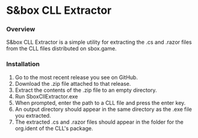 # S&box CLL Extractor

### Overview

S&box CLL Extractor is a simple utility for extracting the .cs and .razor files from the CLL files distributed on sbox.game.

### Installation
1. Go to the most recent release you see on GitHub.
2. Download the .zip file attached to that release.
3. Extract the contents of the .zip file to an empty directory.
4. Run SboxCllExtractor.exe
5. When prompted, enter the path to a CLL file and press the enter key.
6. An output directory should appear in the same directory as the .exe file you extracted.
7. The extracted .cs and .razor files should appear in the folder for the org.ident of the CLL's package.
